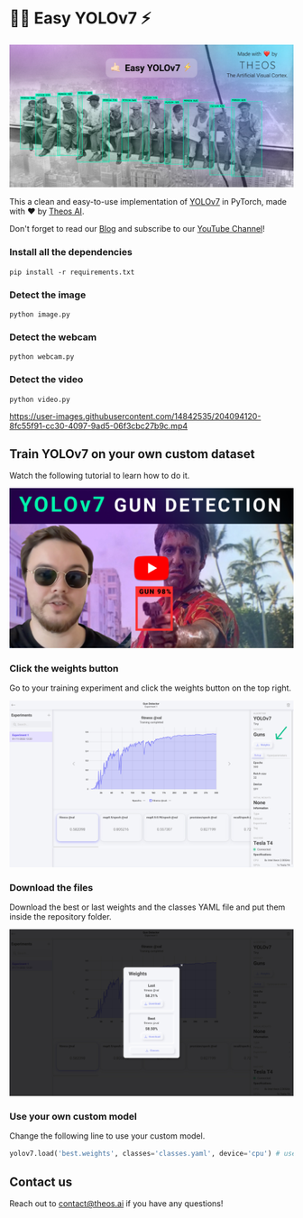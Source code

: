 # 🤙🏻 Easy YOLOv7 ⚡️

![Easy YOLOv7 by Theos AI](detected_image.jpg)

This a clean and easy-to-use implementation of [YOLOv7](https://github.com/WongKinYiu/yolov7) in PyTorch, made with ❤️ by [Theos AI](https://theos.ai).

Don't forget to read our [Blog](https://blog.theos.ai) and subscribe to our [YouTube Channel](https://www.youtube.com/@theos-ai/)!

### Install all the dependencies

```
pip install -r requirements.txt
```

### Detect the image

```
python image.py
```

### Detect the webcam

```
python webcam.py
```

### Detect the video

```
python video.py
```

https://user-images.githubusercontent.com/14842535/204094120-8fc55f91-cc30-4097-9ad5-06f3cbc27b9c.mp4

## Train YOLOv7 on your own custom dataset

Watch the following tutorial to learn how to do it.

[![How to Train YOLO v7 on a Custom Dataset for Gun Detection in Security Cameras](assets/youtube.jpg)](https://www.youtube.com/watch?v=MorMkGS6_WU)

### Click the weights button

Go to your training experiment and click the weights button on the top right.

![Download weights button of Theos AI](assets/button.jpg)

### Download the files

Download the best or last weights and the classes YAML file and put them inside the repository folder.

![Download weights modal of Theos AI](assets/weights.jpg)

### Use your own custom model

Change the following line to use your custom model.

``` Python
yolov7.load('best.weights', classes='classes.yaml', device='cpu') # use 'gpu' for CUDA GPU inference
```

## Contact us

Reach out to [contact@theos.ai](mailto:contact@theos.ai) if you have any questions!